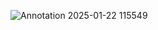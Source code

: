 
![Annotation 2025-01-22 115549](https://github.com/user-attachments/assets/948af7e5-4e0b-4d99-80bd-4dfb6cdde60a)


